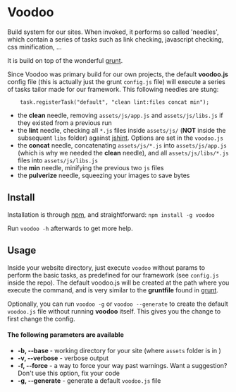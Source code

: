 # Voodoo

Build system for our sites. When invoked, it performs so called 'needles', which contain a series of tasks such as link checking, javascript checking, css minification, ... 

It is build on top of the wonderful [grunt](https://github.com/cowboy/grunt).

Since Voodoo was primary build for our own projects, the default **voodoo.js** config file (this is actually just the grunt `config.js` file) will execute a series of tasks tailor made for our framework. This following needles are stung:

        task.registerTask("default", "clean lint:files concat min");

* the **clean** needle, removing `assets/js/app.js` and `assets/js/libs.js` if they existed from a previous run
* the **lint** needle, checking all `*.js` files inside `assets/js/` (**NOT** inside the subsequent `libs` folder) against [jshint](http://www.jshint.com/). Options are set in the `voodoo.js`
* the **concat** needle, concatenating `assets/js/*.js` into `assets/js/app.js` (which is why we needed the **clean** needle), and all `assets/js/libs/*.js` files into `assets/js/libs.js`
* the **min** needle, minifying the previous two `js` files
* the **pulverize** needle, squeezing your images to save bytes

## Install

Installation is through [npm](http://npmjs.org/), and straightforward:
`npm install -g voodoo`

Run `voodoo -h` afterwards to get more help.

## Usage

Inside your website directory, just execute `voodoo` without params to perform the basic tasks, as predefined for our framework (see `config.js` inside the repo). The default voodoo.js will be created at the path where you execute the command, and is very similar to the **gruntfile** found in [grunt](https://github.com/cowboy/grunt).

Optionally, you can run `voodoo -g` or `voodoo --generate` to create the default `voodoo.js` file without running **voodoo** itself. This gives you the change to first change the config.

#### The following parameters are available

* **-b, --base <path>** - working directory for your site (where `assets` folder is in )
* **-v, --verbose** - verbose output
* **-f, --force** - a way to force your way past warnings. Want a suggestion? Don't use this option, fix your code
* **-g, --generate** - generate a default `voodoo.js` file
